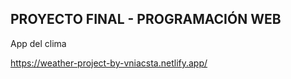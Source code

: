 ## PROYECTO FINAL - PROGRAMACIÓN WEB

App del clima

https://weather-project-by-vniacsta.netlify.app/
